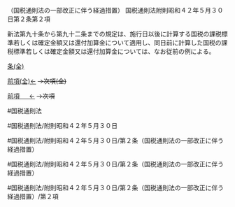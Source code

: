 （国税通則法の一部改正に伴う経過措置）
国税通則法附則昭和４２年５月３０日第２条第２項

新法第九十条から第九十二条までの規定は、施行日以後に計算する国税の課税標準若しくは確定金額又は還付加算金について適用し、同日前に計算した国税の課税標準若しくは確定金額又は還付加算金については、なお従前の例による。

[条(全)](国税通則法＿＿＿＿附則昭和４２年５月３０日第２条_.md)

[前項(全)←](国税通則法＿＿＿＿附則昭和４２年５月３０日第２条第１項_.md)  ~~→次項(全)~~

[前項 　 ←](国税通則法＿＿＿＿附則昭和４２年５月３０日第２条第１項.md)  ~~→次項~~



#国税通則法

#国税通則法/附則昭和４２年５月３０日

#国税通則法/附則昭和４２年５月３０日/第２条（国税通則法の一部改正に伴う経過措置）

#国税通則法/附則昭和４２年５月３０日/第２条（国税通則法の一部改正に伴う経過措置）

#国税通則法/附則昭和４２年５月３０日/第２条（国税通則法の一部改正に伴う経過措置）/第２項

